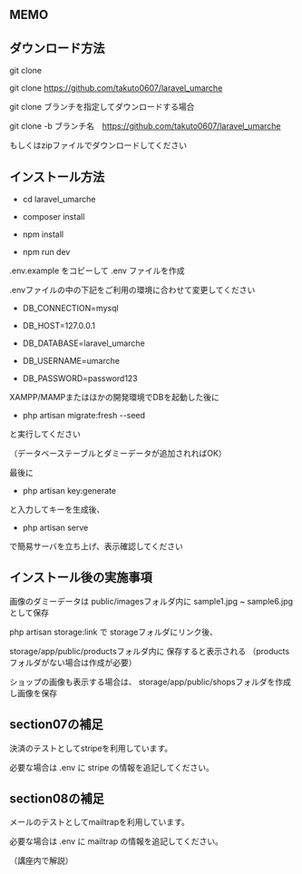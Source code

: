 ## MEMO

## ダウンロード方法

git clone

git clone https://github.com/takuto0607/laravel_umarche

git clone ブランチを指定してダウンロードする場合

git clone -b ブランチ名　https://github.com/takuto0607/laravel_umarche

もしくはzipファイルでダウンロードしてください


## インストール方法

- cd laravel_umarche

- composer install

- npm install

- npm run dev

.env.example をコピーして .env ファイルを作成

.envファイルの中の下記をご利用の環境に合わせて変更してください

- DB_CONNECTION=mysql

- DB_HOST=127.0.0.1

- DB_DATABASE=laravel_umarche

- DB_USERNAME=umarche

- DB_PASSWORD=password123

XAMPP/MAMPまたはほかの開発環境でDBを起動した後に

- php artisan migrate:fresh --seed

と実行してください

（データベーステーブルとダミーデータが追加されればOK）


最後に

- php artisan key:generate

と入力してキーを生成後、

- php artisan serve

で簡易サーバを立ち上げ、表示確認してください

## インストール後の実施事項

画像のダミーデータは
public/imagesフォルダ内に
sample1.jpg ~ sample6.jpg として保存

php artisan storage:link で
storageフォルダにリンク後、

storage/app/public/productsフォルダ内に
保存すると表示される
（productsフォルダがない場合は作成が必要）

ショップの画像も表示する場合は、
storage/app/public/shopsフォルダを作成し画像を保存

## section07の補足

決済のテストとしてstripeを利用しています。

必要な場合は .env に stripe の情報を追記してください。

## section08の補足

メールのテストとしてmailtrapを利用しています。

必要な場合は .env に mailtrap の情報を追記してください。

（講座内で解説）

